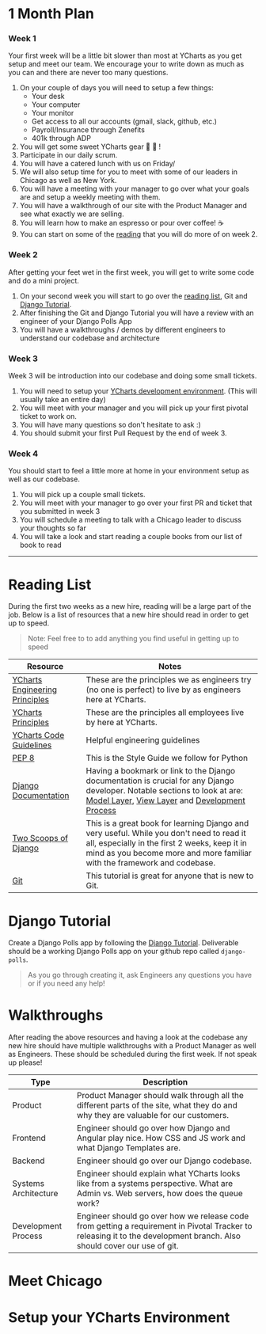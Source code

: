 # 1 Month Plan
### Week 1
Your first week will be a little bit slower than most at YCharts as you get setup and meet our team. We encourage your to write down as much as you can and there are never too many questions.

1. On your couple of days you will need to setup a few things:
    * Your desk
    * Your computer
    * Your monitor
    * Get access to all our accounts (gmail, slack, github, etc.)
    * Payroll/Insurance through Zenefits
    * 401k through ADP
1. You will get some sweet YCharts gear 👕 📓 ! 
1. Participate in our daily scrum.
1. You will have a catered lunch with us on Friday/
1. We will also setup time for you to meet with some of our leaders in Chicago as well as New York.
1. You will have a meeting with your manager to go over what your goals are and setup a weekly meeting with them.
1. You will have a walkthrough of our site with the Product Manager and see what exactly we are selling.
1. You will learn how to make an espresso or pour over coffee! ☕️ 
1. You can start on some of the [reading](https://github.com/ycharts/ycharts/wiki/Onboarding-for-New-Hires#reading-list) that you will do more of on week 2.

### Week 2
After getting your feet wet in the first week, you will get to write some code and do a mini project.

1. On your second week you will start to go over the [reading list](https://github.com/ycharts/ycharts/wiki/Onboarding-for-New-Hires#reading-list), Git and [Django Tutorial](https://github.com/ycharts/ycharts/wiki/Onboarding-for-New-Hires#django-tutorial).
1. After finishing the Git and Django Tutorial you will have a review with an engineer of your Django Polls App
1. You will have a walkthroughs / demos by different engineers to understand our codebase and architecture 

### Week 3
Week 3 will be introduction into our codebase and doing some small tickets.

1. You will need to setup your [YCharts development environment](https://github.com/ycharts/ycharts/wiki/Developer-Environment-Setup). (This will usually take an entire day)
1. You will meet with your manager and you will pick up your first pivotal ticket to work on.
1. You will have many questions so don't hesitate to ask :)
1. You should submit your first Pull Request by the end of week 3.

### Week 4 
You should start to feel a little more at home in your environment setup as well as our codebase.

1. You will pick up a couple small tickets.
1. You will meet with your manager to go over your first PR and ticket that you submitted in week 3
1. You will schedule a meeting to talk with a Chicago leader to discuss your thoughts so far
1. You will take a look and start reading a couple books from our list of book to read
***

# Reading List
During the first two weeks as a new hire, reading will be a large part of the job. Below is a list of resources that a new hire should read in order to get up to speed. 

> Note: Feel free to to add anything you find useful in getting up to speed

| Resource  | Notes | 
| ------------- | ------------- |
| [YCharts Engineering Principles](https://github.com/ycharts/ycharts/wiki/YCharts-Engineering-Principles)  | These are the principles we as engineers try (no one is perfect) to live by as engineers here at YCharts.  |
| [YCharts Principles]()  | These are the principles all employees live by here at YCharts. |
| [YCharts Code Guidelines](https://github.com/ycharts/ycharts/wiki/Code-Guidelines)  | Helpful engineering guidelines |
| [PEP 8](https://www.python.org/dev/peps/pep-0008/)  | This is the Style Guide we follow for Python |
| [Django Documentation](https://docs.djangoproject.com/en/1.8/)  | Having a bookmark or link to the Django documentation is crucial for any Django developer. Notable sections to look at are: [Model Layer](https://docs.djangoproject.com/en/1.8/#the-model-layer), [View Layer](https://docs.djangoproject.com/en/1.8/#the-view-layer) and [Development Process](https://docs.djangoproject.com/en/1.8/#the-development-process)  |
| [Two Scoops of Django](https://www.pdf-archive.com/2016/08/07/two-scoops-of-django-1-8/two-scoops-of-django-1-8.pdf) | This is a great book for learning Django and very useful. While you don't need to read it all, especially in the first 2 weeks, keep it in mind as you become more and more familiar with the framework and codebase. |
| [Git](http://learngitbranching.js.org/) | This tutorial is great for anyone that is new to Git. |


# Django Tutorial
Create a Django Polls app by following the [Django Tutorial](https://docs.djangoproject.com/en/1.8/intro/tutorial01/).
Deliverable should be a working Django Polls app on your github repo called `django-polls`. 

> As you go through creating it, ask Engineers any questions you have or if you need any help!



# Walkthroughs
After reading the above resources and having a look at the codebase any new hire should have multiple walkthroughs with a Product Manager as well as Engineers. These should be scheduled during the first week. If not speak up please!

| Type  | Description | 
| ------------- | ------------- |
| Product | Product Manager should walk through all the different parts of the site, what they do and why they are valuable for our customers. |
| Frontend | Engineer should go over how Django and Angular play nice. How CSS and JS work and what Django Templates are. | 
| Backend | Engineer should go over our Django codebase. | 
| Systems Architecture | Engineer should explain what YCharts looks like from a systems perspective. What are Admin vs. Web servers, how does the queue work? | 
| Development Process | Engineer should go over how we release code from getting a requirement in Pivotal Tracker to releasing it to the development branch. Also should cover our use of git. | 

# Meet Chicago

# Setup your YCharts Environment
